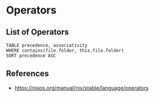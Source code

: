 # Operators

## List of Operators

```dataview
TABLE precedence, associativity
WHERE contains(file.folder, this.file.folder)
SORT precedence ASC
```

## References

- https://nixos.org/manual/nix/stable/language/operators
